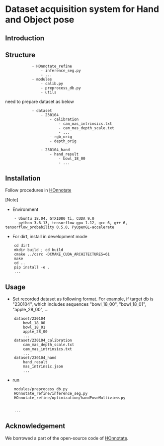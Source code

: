 # Dataset acquisition system for Hand and Object pose
## Introduction


## Structure

```
            - HOnnotate_refine
                - inference_seg.py
                - ...
            - modules
                - calib.py
                - preprocess_db.py
                - utils
```

need to prepare dataset as below
```
            - dataset
                - 230104
                    - calibration
                        - cam_mas_intrinsics.txt
                        - cam_mas_depth_scale.txt
                        - ...
                    - rgb_orig
                    - depth_orig

                - 230104_hand
                    - hand_result
                        - bowl_18_00
                        - ...
```


## Installation

Follow procedures in [HOnnotate](https://github.com/shreyashampali/HOnnotate?)

[Note]
- Environment

```
    - Ubuntu 18.04, GTX1080 ti, CUDA 9.0
    - python 3.6.13, tensorflow-gpu 1.12, gcc 6, g++ 6, tensorflow_probability 0.5.0, PyOpenGL-accelerate
```

- For dirt, install in development mode
```
    cd dirt
    mkdir build ; cd build
    cmake ../csrc -DCMAKE_CUDA_ARCHITECTURES=61
    make
    cd ..
    pip install -e .
    ...
```






## Usage

- Set recorded dataset as following format. For example, if target db is "230104", which includes sequences "bowl_18_00", "bowl_18_01", "apple_28_00", ...
```
	dataset/230104
		bowl_18_00
		bowl_18_01
		apple_28_00
		...
	dataset/230104_calibration
		cam_mas_depth_scale.txt
		cam_mas_intrinsics.txt
		...
	dataset/230104_hand
		hand_result
		mas_intrinsic.json
		...
``` 


- run
```
    modules/preprocess_db.py
    HOnnotate_refine/inference_seg.py
    HOnnotate_refine/optimization/handPoseMultiview.py


    ...
```



## Acknowledgement
We borrowed a part of the open-source code of [HOnnotate](https://github.com/shreyashampali/HOnnotate?). 

